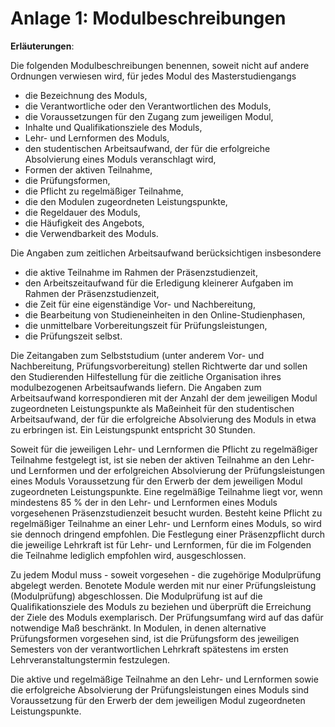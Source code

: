 # Anlage 1: Modulbeschreibungen
**Erläuterungen**:

Die folgenden Modulbeschreibungen benennen, soweit
nicht auf andere Ordnungen verwiesen wird, für jedes
Modul des Masterstudiengangs

- die Bezeichnung des Moduls,
- die Verantwortliche oder den Verantwortlichen des Moduls,
- die Voraussetzungen für den Zugang zum jeweiligen Modul,
- Inhalte und Qualifikationsziele des Moduls,
- Lehr- und Lernformen des Moduls,
- den studentischen Arbeitsaufwand, der für die erfolgreiche Absolvierung eines Moduls veranschlagt wird,
- Formen der aktiven Teilnahme,
- die Prüfungsformen,
- die Pflicht zu regelmäßiger Teilnahme,
- die den Modulen zugeordneten Leistungspunkte,
- die Regeldauer des Moduls,
- die Häufigkeit des Angebots,
- die Verwendbarkeit des Moduls.

Die Angaben zum zeitlichen Arbeitsaufwand berücksichtigen insbesondere

- die aktive Teilnahme im Rahmen der Präsenzstudienzeit,
- den Arbeitszeitaufwand für die Erledigung kleinerer Aufgaben im Rahmen der Präsenzstudienzeit,
- die Zeit für eine eigenständige Vor- und Nachbereitung,
- die Bearbeitung von Studieneinheiten in den Online-Studienphasen,
- die unmittelbare Vorbereitungszeit für Prüfungsleistungen,
- die Prüfungszeit selbst.

Die Zeitangaben zum Selbststudium (unter anderem
Vor- und Nachbereitung, Prüfungsvorbereitung) stellen
Richtwerte dar und sollen den Studierenden Hilfestellung für die zeitliche Organisation ihres modulbezogenen Arbeitsaufwands liefern. Die Angaben zum Arbeitsaufwand korrespondieren mit der Anzahl der dem jeweiligen Modul zugeordneten Leistungspunkte als Maßeinheit für den studentischen Arbeitsaufwand, der für die
erfolgreiche Absolvierung des Moduls in etwa zu erbringen ist. Ein Leistungspunkt entspricht 30 Stunden.

Soweit für die jeweiligen Lehr- und Lernformen die
Pflicht zu regelmäßiger Teilnahme festgelegt ist, ist sie
neben der aktiven Teilnahme an den Lehr- und Lernformen und der erfolgreichen Absolvierung der Prüfungsleistungen eines Moduls Voraussetzung für den
Erwerb der dem jeweiligen Modul zugeordneten Leistungspunkte. Eine regelmäßige Teilnahme liegt vor,
wenn mindestens 85 % der in den Lehr- und Lernformen
eines Moduls vorgesehenen Präsenzstudienzeit besucht wurden. Besteht keine Pflicht zu regelmäßiger
Teilnahme an einer Lehr- und Lernform eines Moduls,
so wird sie dennoch dringend empfohlen. Die Festlegung einer Präsenzpflicht durch die jeweilige Lehrkraft
ist für Lehr- und Lernformen, für die im Folgenden die
Teilnahme lediglich empfohlen wird, ausgeschlossen.

Zu jedem Modul muss - soweit vorgesehen - die zugehörige Modulprüfung abgelegt werden. Benotete
Module werden mit nur einer Prüfungsleistung (Modulprüfung) abgeschlossen. Die Modulprüfung ist auf die
Qualifikationsziele des Moduls zu beziehen und überprüft die Erreichung der Ziele des Moduls exemplarisch.
Der Prüfungsumfang wird auf das dafür notwendige
Maß beschränkt. In Modulen, in denen alternative Prüfungsformen vorgesehen sind, ist die Prüfungsform des
jeweiligen Semesters von der verantwortlichen Lehrkraft
spätestens im ersten Lehrveranstaltungstermin festzulegen.

Die aktive und regelmäßige Teilnahme an den Lehr- und
Lernformen sowie die erfolgreiche Absolvierung der
Prüfungsleistungen eines Moduls sind Voraussetzung
für den Erwerb der dem jeweiligen Modul zugeordneten
Leistungspunkte.
